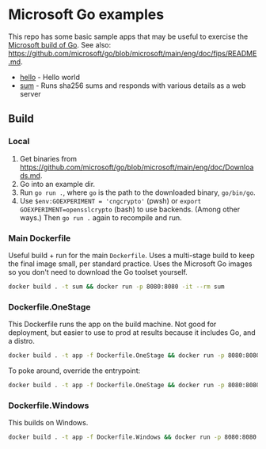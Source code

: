# Microsoft Go examples

This repo has some basic sample apps that may be useful to exercise the [Microsoft build of Go](https://github.com/microsoft/go).
See also: <https://github.com/microsoft/go/blob/microsoft/main/eng/doc/fips/README.md>.

- [hello](hello) - Hello world
- [sum](sum) - Runs sha256 sums and responds with various details as a web server

## Build

### Local

1. Get binaries from <https://github.com/microsoft/go/blob/microsoft/main/eng/doc/Downloads.md>.
1. Go into an example dir.
1. Run `go run .`, where `go` is the path to the downloaded binary, `go/bin/go`.
1. Use `$env:GOEXPERIMENT = 'cngcrypto'` (pwsh) or `export GOEXPERIMENT=opensslcrypto` (bash) to use backends. (Among other ways.) Then `go run .` again to recompile and run.

### Main Dockerfile

Useful build + run for the main `Dockerfile`.
Uses a multi-stage build to keep the final image small, per standard practice.
Uses the Microsoft Go images so you don't need to download the Go toolset yourself.

```sh
docker build . -t sum && docker run -p 8080:8080 -it --rm sum
```

### Dockerfile.OneStage

This Dockerfile runs the app on the build machine.
Not good for deployment, but easier to use to prod at results because it includes Go, and a distro.

```sh
docker build . -t app -f Dockerfile.OneStage && docker run -p 8080:8080 -it --rm app
```

To poke around, override the entrypoint:

```sh
docker build . -t app -f Dockerfile.OneStage && docker run -p 8080:8080 -it --rm --entrypoint bash app
```

### Dockerfile.Windows

This builds on Windows.

```sh
docker build . -t app -f Dockerfile.Windows && docker run -p 8080:8080 -it --rm app
```
